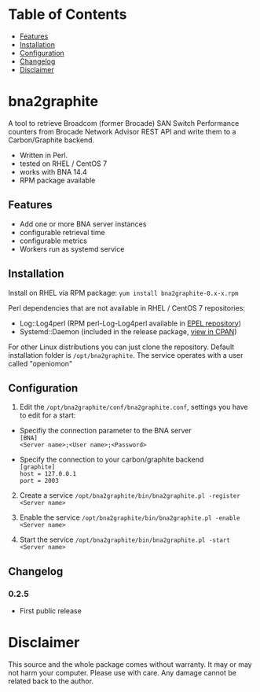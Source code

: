 # Table of Contents

* [Features](#features)
* [Installation](#installation)
* [Configuration](#configuration)
* [Changelog](#changelog)
* [Disclaimer](#disclaimer)

# bna2graphite

A tool to retrieve Broadcom (former Brocade) SAN Switch Performance counters from Brocade Network Advisor REST API and write them to a Carbon/Graphite backend.
* Written in Perl.
* tested on RHEL / CentOS 7
* works with BNA 14.4
* RPM package available

## Features
* Add one or more BNA server instances
* configurable retrieval time
* configurable metrics
* Workers run as systemd service

## Installation
Install on RHEL via RPM package: `yum install bna2graphite-0.x-x.rpm`

Perl dependencies that are not available in RHEL / CentOS 7 repositories:
* Log::Log4perl (RPM perl-Log-Log4perl available in [EPEL repository](https://fedoraproject.org/wiki/EPEL))
* Systemd::Daemon (included in the release package, [view in CPAN](https://metacpan.org/pod/Systemd::Daemon))

For other Linux distributions you can just clone the repository. Default installation folder is `/opt/bna2graphite`. The service operates with a user called "openiomon"

## Configuration
1. Edit the `/opt/bna2graphite/conf/bna2graphite.conf`, settings you have to edit for a start:

* Specifiy the connection parameter to the BNA server  
`[BNA]`  
`<Server name>;<User name>;<Password>`

* Specify the connection to your carbon/graphite backend  
`[graphite]`  
`host = 127.0.0.1`  
`port = 2003`  

2. Create a service
`/opt/bna2graphite/bin/bna2graphite.pl -register <Server name>`

3. Enable the service
`/opt/bna2graphite/bin/bna2graphite.pl -enable <Server name>`

4. Start the service
`/opt/bna2graphite/bin/bna2graphite.pl -start <Server name>`

## Changelog
### 0.2.5
* First public release

# Disclaimer
This source and the whole package comes without warranty. It may or may not harm your computer. Please use with care. Any damage cannot be related back to the author.
